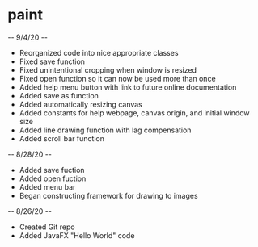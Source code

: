 # paint

-- 9/4/20 --

- Reorganized code into nice appropriate classes
- Fixed save function
- Fixed unintentional cropping when window is resized
- Fixed open function so it can now be used more than once
- Added help menu button with link to future online documentation
- Added save as function
- Added automatically resizing canvas
- Added constants for help webpage, canvas origin, and initial window size
- Added line drawing function with lag compensation
- Added scroll bar function

-- 8/28/20 --

- Added save fuction
- Added open fuction
- Added menu bar
- Began constructing framework for drawing to images


-- 8/26/20 --

- Created Git repo
- Added JavaFX "Hello World" code

